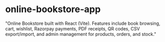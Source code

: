 # online-bookstore-app
"Online Bookstore built with React (Vite). Features include book browsing, cart, wishlist, Razorpay payments, PDF receipts, QR codes, CSV export/import, and admin management for products, orders, and stock."
